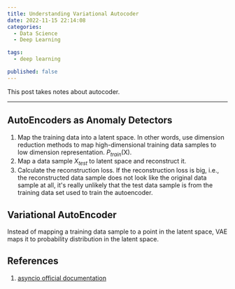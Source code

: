 ```yaml
---
title: Understanding Variational Autocoder 
date: 2022-11-15 22:14:08
categories:
  - Data Science
  - Deep Learning

tags:
  - deep learning

published: false
---
```


This post takes notes about autocoder.

---

## AutoEncoders as Anomaly Detectors

1. Map the training data into a latent space. In other words, use dimension reduction methods to map high-dimensional training data samples to low dimension representation. $P_{train}($X$)$.
2. Map a data sample $X_{test}$ to latent space and reconstruct it.
3. Calculate the reconstruction loss. If the reconstruction loss is big, i.e., the reconstructed data sample does not look like the original data sample at all, it's really unlikely that the test data sample is from the training data set used to train the autoencoder. 

## Variational AutoEncoder

Instead of mapping a training data sample to a point in the latent space, VAE maps it to probability distribution in the latent space. 




## References

1. [asyncio official documentation](https://docs.python.org/3/library/asyncio.html)
